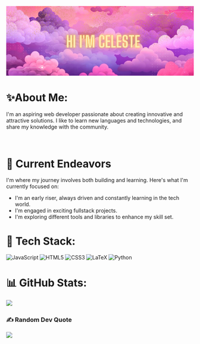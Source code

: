 <img src="1_20231231_130333_0000.png"/>

#  ✨️About Me:
I'm an aspiring web developer passionate about creating innovative and attractive solutions. I like to learn new languages ​​and technologies, and share my knowledge with the community.<br><br><br>

# 🌻 Current Endeavors 

I'm  where my journey involves both building and learning. Here's what I'm currently focused on:<br>

- I'm an early riser, always driven and constantly learning in the tech world.<br>
- I'm engaged in exciting fullstack projects.<br>
- I'm exploring different tools and libraries to enhance my skill set.



# 🚀 Tech Stack:
![JavaScript](https://img.shields.io/badge/javascript-%23323330.svg?style=for-the-badge&logo=javascript&logoColor=%23F7DF1E) ![HTML5](https://img.shields.io/badge/html5-%23E34F26.svg?style=for-the-badge&logo=html5&logoColor=white) ![CSS3](https://img.shields.io/badge/css3-%231572B6.svg?style=for-the-badge&logo=css3&logoColor=white) ![LaTeX](https://img.shields.io/badge/latex-%23008080.svg?style=for-the-badge&logo=latex&logoColor=white) ![Python](https://img.shields.io/badge/python-3670A0?style=for-the-badge&logo=python&logoColor=ffdd54)

# 📊 GitHub Stats:
<img height = "150em" src = "https://github-readme-stats.vercel.app/api/top-langs/?username=celeste-ramirezl&layout=compact&langs_count=16&theme=radical" />

### ✍️ Random Dev Quote
![](https://quotes-github-readme.vercel.app/api?type=horizontal&theme=radical)

<!-- Proudly created with GPRM ( https://gprm.itsvg.in ) -->
<!---
celeste-ramirezl/celeste-ramirezl is a ✨ special ✨ repository because its `README.md` (this file) appears on your GitHub profile.
You can click the Preview link to take a look at your changes.
--->
